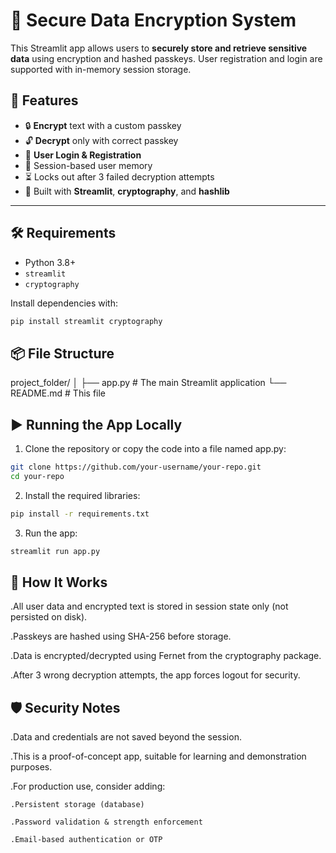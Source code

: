 # 🔐 Secure Data Encryption System

This Streamlit app allows users to **securely store and retrieve sensitive data** using encryption and hashed passkeys. User registration and login are supported with in-memory session storage.

## 🚀 Features

- 🔒 **Encrypt** text with a custom passkey
- 🔓 **Decrypt** only with correct passkey
- 👤 **User Login & Registration**
- 🧠 Session-based user memory
- ⏳ Locks out after 3 failed decryption attempts
- 🧪 Built with **Streamlit**, **cryptography**, and **hashlib**

---

## 🛠️ Requirements

- Python 3.8+
- `streamlit`
- `cryptography`

Install dependencies with:

```bash
pip install streamlit cryptography
```
## 📦 File Structure
project_folder/
│
├── app.py           # The main Streamlit application
└── README.md        # This file
## ▶️ Running the App Locally
1. Clone the repository or copy the code into a file named app.py:
```bash
git clone https://github.com/your-username/your-repo.git
cd your-repo
```
2. Install the required libraries:
```bash
pip install -r requirements.txt
```
3. Run the app:
```bash
streamlit run app.py
```
## 🧪 How It Works
.All user data and encrypted text is stored in session state only (not persisted on disk).

.Passkeys are hashed using SHA-256 before storage.

.Data is encrypted/decrypted using Fernet from the cryptography package.

.After 3 wrong decryption attempts, the app forces logout for security.

## 🛡️ Security Notes
.Data and credentials are not saved beyond the session.

.This is a proof-of-concept app, suitable for learning and demonstration purposes.

.For production use, consider adding:

    .Persistent storage (database)

    .Password validation & strength enforcement

    .Email-based authentication or OTP


